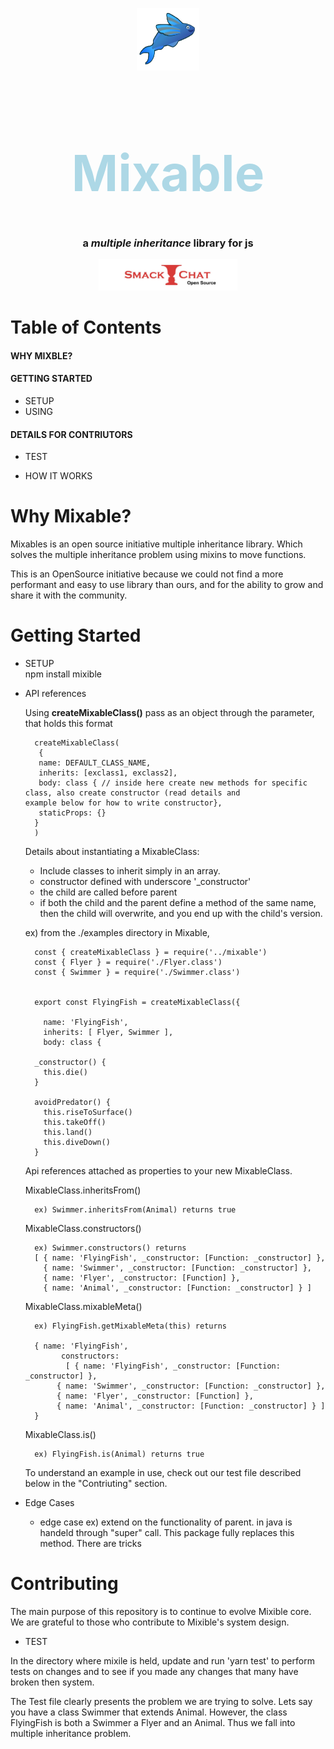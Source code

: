 <p align="center" >
	<img  src="MixableLogo.jpg" width="100px" height="100px"/>
</p>

<h1 align="center" style=" color: lightblue; font-size: 80px"> Mixable <h1/>

<h3 align= "center">   a <i> multiple inheritance </i> library for js </h3>
<p align="center">
	<img src="logo.jpg" width="222px" height="50px"/>
</p>
<h1>Table of Contents</h1>

<h4>WHY MIXBLE?</h4> 


<h4>GETTING STARTED</h4> 

* SETUP
* USING  

<h4>DETAILS FOR CONTRIUTORS</h4>

* TEST

* HOW IT WORKS

<h1> Why Mixable? </h1>

Mixables is an open source initiative multiple inheritance library.
Which solves the multiple inheritance problem using mixins to move functions.

This is an OpenSource initiative because we could not find a more performant and easy to use library than ours, and for the ability to grow and share it with the community.


<h1>Getting Started</h1>

* SETUP  
		npm install mixible


* API references 

	Using **createMixableClass()** pass as an object through the parameter, that holds this format
	
	
	
	 
	 
		createMixableClass(
		 {
		 name: DEFAULT_CLASS_NAME,
		 inherits: [exclass1, exclass2],
		 body: class { // inside here create new methods for specific class, also create constructor (read details and                  example below for how to write constructor},
		 staticProps: {}
		}
		)

	 
	 
	Details about instantiating a MixableClass: 
	- Include classes to inherit simply in an array.
	- constructor defined with underscore '_constructor'
	- the child are called before parent 
	- if both the child and the parent define a method of the same name, then the child will overwrite, and you end up 	   with the child's version.


	ex) from the ./examples directory in Mixable,
		

		const { createMixableClass } = require('../mixable')  
		const { Flyer } = require('./Flyer.class')  
		const { Swimmer } = require('./Swimmer.class')
	
			
		export const FlyingFish = createMixableClass({
	
		  name: 'FlyingFish',
		  inherits: [ Flyer, Swimmer ],
		  body: class {

	    _constructor() {
	      this.die()
	    }
	  
	    avoidPredator() {
	      this.riseToSurface()
	      this.takeOff()
	      this.land()
	      this.diveDown()
	    }
  
  	
	Api references attached as properties to your new MixableClass.
	
	MixableClass.inheritsFrom()
	
		ex) Swimmer.inheritsFrom(Animal) returns true
	
	
	MixableClass.constructors()
	
		ex) Swimmer.constructors() returns
		[ { name: 'FlyingFish', _constructor: [Function: _constructor] },
	      { name: 'Swimmer', _constructor: [Function: _constructor] },
	      { name: 'Flyer', _constructor: [Function] },
	      { name: 'Animal', _constructor: [Function: _constructor] } ]
	
	MixableClass.mixableMeta()
	
		ex) FlyingFish.getMixableMeta(this) returns 
		
		{ name: 'FlyingFish',
		      constructors:
		       [ { name: 'FlyingFish', _constructor: [Function: _constructor] },
			 { name: 'Swimmer', _constructor: [Function: _constructor] },
			 { name: 'Flyer', _constructor: [Function] },
			 { name: 'Animal', _constructor: [Function: _constructor] } ] 
		}
	
	MixableClass.is() 
	
		ex) FlyingFish.is(Animal) returns true
	
		
	To understand an example in use, check out our test file described below in the "Contriuting" section.
	
	
	
*  Edge Cases


	- edge case ex) extend on the functionality of parent. in java is handeld through "super" call. This package fully 	   replaces this method. There are tricks


 
      

<h1>Contributing</h1>



The main purpose of this repository is to continue to evolve Mixible core. We are grateful to those who contribute to Mixible's system design.


* TEST

In the directory where mixile is held, update and run 'yarn test' to perform tests on changes and to see if you made any changes that many have broken then system.

The Test file clearly presents the problem we are trying to solve. Lets say you have a class Swimmer that extends Animal. However, the class FlyingFish is both a Swimmer a Flyer and an Animal. Thus we fall into multiple inheritance problem. 







